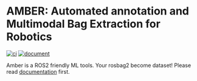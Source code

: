 # AMBER: Automated annotation and Multimodal Bag Extraction for Robotics

[![ci](https://github.com/hakuturu583/amber/actions/workflows/pytest.yaml/badge.svg)](https://github.com/hakuturu583/amber/actions/workflows/pytest.yaml)
[![document](https://github.com/hakuturu583/amber/actions/workflows/document.yaml/badge.svg)](https://github.com/hakuturu583/amber/actions/workflows/document.yaml)

Amber is a ROS2 friendly ML tools.
Your rosbag2 become dataset!
Please read [documentation](https://hakuturu583.github.io/amber/) first.
